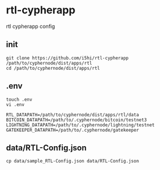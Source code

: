 # rtl-cypherapp

rtl cypherapp config

## init

```
git clone https://github.com/i5hi/rtl-cypherapp /path/to/cyphernode/dist/apps/rtl
cd /path/to/cyphernode/dist/apps/rtl
```

## .env

```
touch .env
vi .env

RTL_DATAPATH=/path/to/cyphernode/dist/apps/rtl/data
BITCOIN_DATAPATH=/path/to/.cyphernode/bitcoin/testnet3
LIGHTNING_DATAPATH=/path/to/.cyphernode/lightning/testnet
GATEKEEPER_DATAPATH=/path/to/.cyphernode/gatekeeper
```

## data/RTL-Config.json

```
cp data/sample_RTL-Config.json data/RTL-Config.json
```


